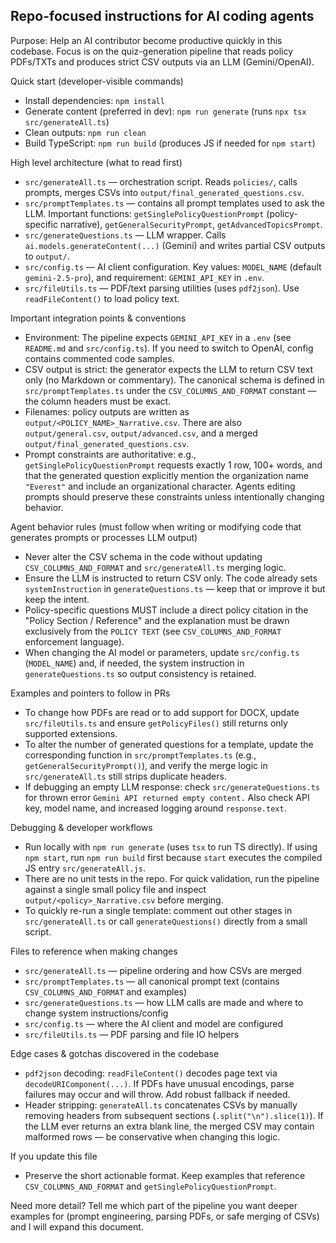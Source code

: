 ## Repo-focused instructions for AI coding agents

Purpose: Help an AI contributor become productive quickly in this codebase. Focus is on the quiz-generation pipeline that reads policy PDFs/TXTs and produces strict CSV outputs via an LLM (Gemini/OpenAI).

Quick start (developer-visible commands)
- Install dependencies: `npm install`
- Generate content (preferred in dev): `npm run generate` (runs `npx tsx src/generateAll.ts`)
- Clean outputs: `npm run clean`
- Build TypeScript: `npm run build` (produces JS if needed for `npm start`)

High level architecture (what to read first)
- `src/generateAll.ts` — orchestration script. Reads `policies/`, calls prompts, merges CSVs into `output/final_generated_questions.csv`.
- `src/promptTemplates.ts` — contains all prompt templates used to ask the LLM. Important functions: `getSinglePolicyQuestionPrompt` (policy-specific narrative), `getGeneralSecurityPrompt`, `getAdvancedTopicsPrompt`.
- `src/generateQuestions.ts` — LLM wrapper. Calls `ai.models.generateContent(...)` (Gemini) and writes partial CSV outputs to `output/`.
- `src/config.ts` — AI client configuration. Key values: `MODEL_NAME` (default `gemini-2.5-pro`), and requirement: `GEMINI_API_KEY` in `.env`.
- `src/fileUtils.ts` — PDF/text parsing utilities (uses `pdf2json`). Use `readFileContent()` to load policy text.

Important integration points & conventions
- Environment: The pipeline expects `GEMINI_API_KEY` in a `.env` (see `README.md` and `src/config.ts`). If you need to switch to OpenAI, config contains commented code samples.
- CSV output is strict: the generator expects the LLM to return CSV text only (no Markdown or commentary). The canonical schema is defined in `src/promptTemplates.ts` under the `CSV_COLUMNS_AND_FORMAT` constant — the column headers must be exact.
- Filenames: policy outputs are written as `output/<POLICY_NAME>_Narrative.csv`. There are also `output/general.csv`, `output/advanced.csv`, and a merged `output/final_generated_questions.csv`.
- Prompt constraints are authoritative: e.g., `getSinglePolicyQuestionPrompt` requests exactly 1 row, 100+ words, and that the generated question explicitly mention the organization name `"Everest"` and include an organizational character. Agents editing prompts should preserve these constraints unless intentionally changing behavior.

Agent behavior rules (must follow when writing or modifying code that generates prompts or processes LLM output)
- Never alter the CSV schema in the code without updating `CSV_COLUMNS_AND_FORMAT` and `src/generateAll.ts` merging logic.
- Ensure the LLM is instructed to return CSV only. The code already sets `systemInstruction` in `generateQuestions.ts` — keep that or improve it but keep the intent.
- Policy-specific questions MUST include a direct policy citation in the "Policy Section / Reference" and the explanation must be drawn exclusively from the `POLICY TEXT` (see `CSV_COLUMNS_AND_FORMAT` enforcement language).
- When changing the AI model or parameters, update `src/config.ts` (`MODEL_NAME`) and, if needed, the system instruction in `generateQuestions.ts` so output consistency is retained.

Examples and pointers to follow in PRs
- To change how PDFs are read or to add support for DOCX, update `src/fileUtils.ts` and ensure `getPolicyFiles()` still returns only supported extensions.
- To alter the number of generated questions for a template, update the corresponding function in `src/promptTemplates.ts` (e.g., `getGeneralSecurityPrompt()`), and verify the merge logic in `src/generateAll.ts` still strips duplicate headers.
- If debugging an empty LLM response: check `src/generateQuestions.ts` for thrown error `Gemini API returned empty content.` Also check API key, model name, and increased logging around `response.text`.

Debugging & developer workflows
- Run locally with `npm run generate` (uses `tsx` to run TS directly). If using `npm start`, run `npm run build` first because `start` executes the compiled JS entry `src/generateAll.js`.
- There are no unit tests in the repo. For quick validation, run the pipeline against a single small policy file and inspect `output/<policy>_Narrative.csv` before merging.
- To quickly re-run a single template: comment out other stages in `src/generateAll.ts` or call `generateQuestions()` directly from a small script.

Files to reference when making changes
- `src/generateAll.ts` — pipeline ordering and how CSVs are merged
- `src/promptTemplates.ts` — all canonical prompt text (contains `CSV_COLUMNS_AND_FORMAT` and examples)
- `src/generateQuestions.ts` — how LLM calls are made and where to change system instructions/config
- `src/config.ts` — where the AI client and model are configured
- `src/fileUtils.ts` — PDF parsing and file IO helpers

Edge cases & gotchas discovered in the codebase
- `pdf2json` decoding: `readFileContent()` decodes page text via `decodeURIComponent(...)`. If PDFs have unusual encodings, parse failures may occur and will throw. Add robust fallback if needed.
- Header stripping: `generateAll.ts` concatenates CSVs by manually removing headers from subsequent sections (`.split("\n").slice(1)`). If the LLM ever returns an extra blank line, the merged CSV may contain malformed rows — be conservative when changing this logic.

If you update this file
- Preserve the short actionable format. Keep examples that reference `CSV_COLUMNS_AND_FORMAT` and `getSinglePolicyQuestionPrompt`.

Need more detail? Tell me which part of the pipeline you want deeper examples for (prompt engineering, parsing PDFs, or safe merging of CSVs) and I will expand this document.
